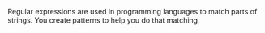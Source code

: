 Regular expressions are used in programming languages to match parts of strings. You create patterns to help you do that matching.

